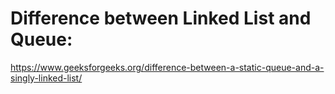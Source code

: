 # Difference between Linked List and Queue:
https://www.geeksforgeeks.org/difference-between-a-static-queue-and-a-singly-linked-list/

